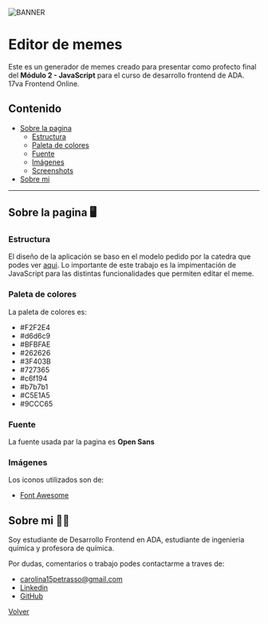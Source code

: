 ![BANNER](https://user-images.githubusercontent.com/116232147/215499863-f4d08071-b4cf-4dc1-bcce-b383ca7040bf.png)
# Editor de memes 

Este es un generador de memes creado para presentar como profecto final del **Módulo 2 - JavaScript** para el curso de desarrollo frontend de ADA.
17va Frontend Online.

## Contenido 
- [Sobre la pagina](#sobre-la-pagina-🖥️) 
    - [Estructura](#sstructura) 
    - [Paleta de colores](#paleta-de-colores)
    - [Fuente](#fuente)
    - [Imágenes](#imágenes) 
    - [Screenshots](#screenshots)
- [Sobre mi](#sobre-mi-👩‍💻) 
---  
## Sobre la pagina 🖥️

### Estructura 

El diseño de la aplicación  se baso en el modelo pedido por la catedra que podes ver [aqui](https://frontend-proyecto-meme.adaitw.org/). Lo importante de este trabajo es la impimentación de JavaScript para las distintas funcionalidades que permiten editar el meme.

### Paleta de colores
La paleta de colores  es:
- #F2F2E4
- #d6d6c9
- #BFBFAE
- #262626
- #3F403B
- #727365
- #c6f194
- #b7b7b1
- #C5E1A5
- #9CCC65

### Fuente
La fuente usada par la pagina es **Open Sans**

### Imágenes 
Los iconos utilizados son de: 
- [Font Awesome](https://fontawesome.com/)

## Sobre mi 👩‍💻
Soy estudiante de Desarrollo Frontend en ADA, estudiante de ingenieria química y profesora de química. 


Por dudas, comentarios o trabajo podes contactarme a traves de:
- carolina15petrasso@gmail.com  
- [Linkedin](https://www.linkedin.com/in/ana-carolina-petrasso/)
- [GitHub](https://github.com/AnaCPetrasso)

[Volver](#contenido)